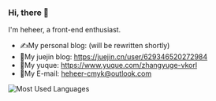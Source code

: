 ### Hi, there 👋

I'm heheer, a front-end enthusiast.

- ✍My personal blog:  (will be rewritten shortly)
- 📘My juejin blog: https://juejin.cn/user/629346520272984
- 📗My yuque: https://www.yuque.com/zhangyuge-vkorl
- 📧My E-mail: heheer-cmyk@outlook.com

![Most Used Languages](https://github-readme-stats.vercel.app/api/top-langs/?username=newfish-cmyk&theme=dark&layout=compact)

